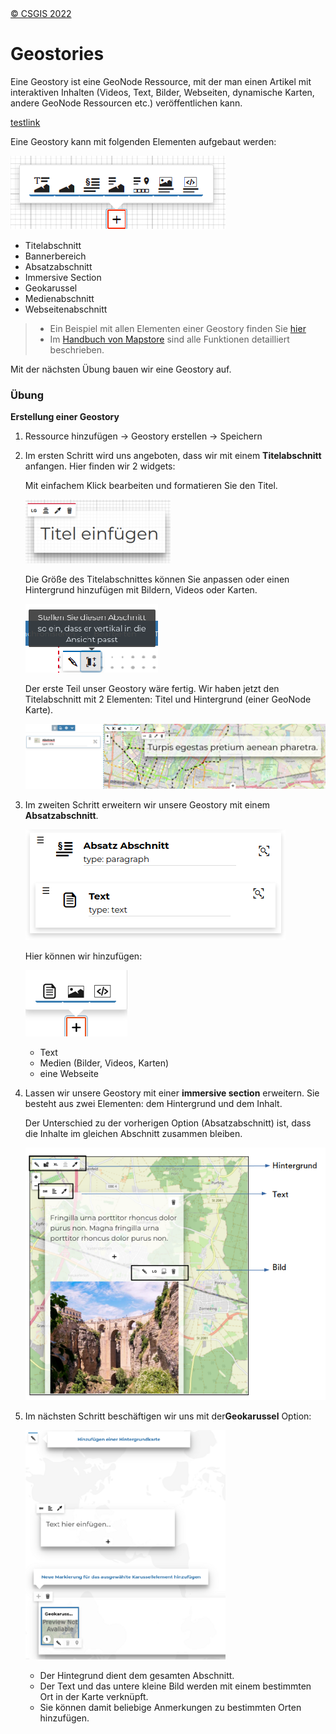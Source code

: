 <!-- the Menu -->

<link rel="stylesheet" media="all" href="../styles.css" />
<div id="logo"><a href="https://csgis.de">© CSGIS 2022</a></div>
<div id="menu"></div>
<div id="jumpMenu"></div>
<script src="../menu.js"></script>
<script src="../jumpmenu.js"></script>
<!-- the Menu -->

# Geostories

Eine Geostory ist eine GeoNode Ressource, mit der man einen Artikel mit interaktiven Inhalten (Videos, Text, Bilder, Webseiten, dynamische Karten, andere GeoNode Ressourcen etc.) veröffentlichen kann.

[testlink](../dev/source.html)

Eine Geostory kann mit folgenden Elementen aufgebaut werden:

![Elementen einer Geostory](images/image65.png)

- Titelabschnitt
- Bannerbereich
- Absatzabschnitt
- Immersive Section
- Geokarussel
- Medienabschnitt
- Webseitenabschnitt

> - Ein Beispiel mit allen Elementen einer Geostory finden Sie [hier](https://geonode-training.csgis.de/catalogue/#/geostory/22)
> - Im [Handbuch von Mapstore](https://mapstore2.readthedocs.io/en/latest/user-guide/exploring-stories/) sind alle Funktionen detailliert beschrieben.

Mit der nächsten Übung bauen wir eine Geostory auf.

### Übung

**Erstellung einer Geostory**

1. Ressource hinzufügen → Geostory erstellen → Speichern

2. Im ersten Schritt wird uns angeboten, dass wir mit einem **Titelabschnitt** anfangen. Hier finden wir 2 widgets:

    Mit einfachem Klick bearbeiten und formatieren Sie den Titel.

    ![Titel bearbeiten](images/image67_2.png)

    Die Größe des Titelabschnittes können Sie anpassen oder einen Hintergrund hinzufügen mit Bildern, Videos oder Karten.

    ![Größe des Titelabschnittes und Hintergrund](images/image68.png)

   Der erste Teil unser Geostory wäre fertig. Wir haben jetzt den Titelabschnitt mit 2 Elementen: Titel und Hintergrund (einer GeoNode Karte).

    ![Titelabschnitt](images/image69_2.png)

3. Im zweiten Schritt erweitern wir unsere Geostory mit einem **Absatzabschnitt**.

    ![Absatzabschnitt](images/image70.png)

    Hier können wir hinzufügen:

    ![Absatzabschnitt bearbeiten](images/image71.png)

   - Text
   - Medien (Bilder, Videos, Karten)
   - eine Webseite

4. Lassen wir unsere Geostory mit einer **immersive section** erweitern. Sie besteht aus zwei Elementen: dem Hintergrund und dem Inhalt.

    Der Unterschied zu der vorherigen Option (Absatzabschnitt) ist, dass die Inhalte im gleichen Abschnitt zusammen bleiben.

    ![immersive section](images/image71-a.png)

5. Im nächsten Schritt beschäftigen wir uns mit der**Geokarussel** Option:

    ![Geocarousel](images/image74_2.png)

    - Der Hintegrund dient dem gesamten Abschnitt.
    - Der Text und das untere kleine Bild werden mit einem bestimmten Ort in der Karte verknüpft.
    - Sie können damit beliebige Anmerkungen zu bestimmten Orten hinzufügen.
